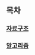 ## 목차

### [자료구조](./Datastructure_expected_question.md)

### [알고리즘](./algorithm_expected_question.md)